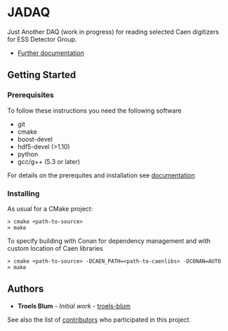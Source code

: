# JADAQ

Just Another DAQ (work in progress) for reading selected Caen
digitizers for ESS Detector Group.

- [Further documentation](documentation/README.md)

## Getting Started

### Prerequisites
To follow these instructions you need the following software
 * git
 * cmake
 * boost-devel
 * hdf5-devel (>1.10)
 * python
 * gcc/g++ (5.3 or later)

For details on the prerequites and installation see [documentation](documentation/install.md)

### Installing
As usual for a CMake project:
```
> cmake <path-to-source>
> make
```

To specify building with Conan for dependency management and with custom location of
Caen libraries
```
> cmake <path-to-source> -DCAEN_PATH=<path-to-caenlibs> -DCONAN=AUTO
> make
```


## Authors

* **Troels Blum** - *Initial work* - [troels-blum](https://github.com/tblum)

See also the list of [contributors](https://github.com/ess-dmsc/jadaq/graphs/contributors) who
participated in this project.
